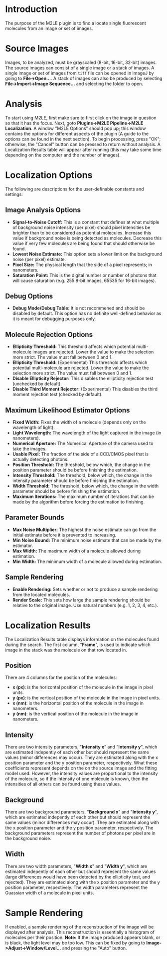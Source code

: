 # Introduction #

The purpose of the M2LE plugin is to find a locate single fluorescent molecules from an image or set of images.

# Source Images #

Images, to be analyzed, must be grayscaled (8-bit, 16-bit, 32-bit) images.  The source images can consist of a single image or a stack of images.  A single image or set of images from `tiff` file can be opened in ImageJ by going to **File->Open...**.  A stack of images can also be produced by selecting **File->Import->Image Sequence...** and selecting the folder to open.

# Analysis #

To start using M2LE, first make sure to first click on the image in question so that it has the focus.  Next, goto **Plugins->M2LE Pipeline->M2LE Localization**.  A window "M2LE Options" should pop up; this window contains the options for different aspects of the plugin (A guide to the options can be found in the next section).  To begin processing, press "OK"; otherwise, the "Cancel" button can be pressed to return without analysis.  A Localization Results table will appear after running (this may take some time depending on the computer and the number of images).

# Localization Options #
The following are descriptions for the user-definable constants and settings:

## Image Analysis Options ##
  * **Signal-to-Noise Cutoff:** This is a constant that defines at what multiple of background noise intensity (per pixel) should pixel intensities be brighter than to be considered as potential molecules.  Increase this value if background noise is being detected as molecules.  Decrease this value if very few molecules are being found that should otherwise be found.
  * **Lowest Noise Estimate:** This option sets a lower limit on the background noise (per pixel) estimate.
  * **Pixel Size:** The physical length that the side of a pixel represents; in nanometers.
  * **Saturation Point:** This is the digital number or number of photons that will cause saturation (e.g. 255 8-bit images, 65535 for 16-bit images).

## Debug Options ##
  * **Debug Mode/Debug Table:** It is not recommened and should be disabled by default.  This option has no definite well-defined behavior as it is meant for debugging purposes only.

## Molecule Rejection Options ##
  * **Ellipticity Threshold:** This threshold affects which potential multi-molecule images are rejected.  Lower the value to make the selection more strict.  The value must fall between 0 and 1.
  * **Ellipticity Threshold:** (Experimental) This threshold affects which potential multi-molecule are rejected.  Lower the value to make the selection more strict.  The value must fall between 0 and 1.
  * **Disable Ellipticity Rejector:**  This disables the ellipticity rejection test (unchecked by default).
  * **Disable Third Moment Rejector:**  (Experimental) This disables the third moment rejection test (checked by default).

## Maximum Likelihood Estimator Options ##
  * **Fixed Width:** Fixes the width of a molecule (depends only on the wavelength of light).
  * **Light Wavelength:** The wavelength of the light captured in the image (in nanometers).
  * **Numerical Aperture:** The Numerical Aperture of the camera used to take the images.
  * **Usable Pixel:** The fraction of the side of a CCD/CMOS pixel that is actually detecting photons.
  * **Position Threshold:** The threshold, below which, the change in the position parameter should be before finishing the estimation.
  * **Intensity Threshold:** The threshold, below which, the change in the intensity parameter should be before finishing the estimation.
  * **Width Threshold:** The threshold, below which, the change in the width parameter should be before finishing the estimation.
  * **Maximum Iterations:** The maximum number of iterations that can be made by the algorithm before forcing the estimation to finishing.

## Parameter Bounds ##
  * **Max Noise Multiplier:** The highest the noise estimate can go from the initial estimate before it is prevented to increasing.
  * **Min Noise Bound:** The minimum noise estimate that can be made by the estimator.
  * **Max Width:** The maximum width of a molecule allowed during estimation.
  * **Min Width:** The minimum width of a molecule allowed during estimation.

## Sample Rendering ##
  * **Enable Rendering:** Sets whether or not to produce a sample rendering from the located molecules.
  * **Render Scale:** This sets how large the sample rendering should be relative to the original image.  Use natural numbers (e.g. 1, 2, 3, 4, etc.).

# Localization Results #

The Localization Results table displays information on the molecules found during the search.  The first column, "**Frame**", is used to indicate which image in the stack was the molecule on that row located in.

## Position ##
There are 4 columns for the position of the molecules:
  * **x (px)**: is the horizontal position of the molecule in the image in pixel units.
  * **y (px)**: is the vertical position of the molecule in the image in pixel units.
  * **x (nm)**: is the horizontal position of the molecule in the image in nanometers.
  * **y (nm)**: is the vertical position of the molecule in the image in nanometers.

## Intensity ##
There are two intensity parameters, "**Intensity x**" and "**Intensity y**", which are estimated indepently of each other but should represent the same values (minor differences may occur).  They are estimated along with the x position parameter and the y position parameter, respectively.  What these coefficients represent depends on the on the source image and the fitting model used.  However, the intensity values are proportional to the intensity of the molecule, so if the intensity of one molecule is known, then the intensities of all others can be found using these values.

## Background ##
There are two background parameters, "**Background x**" and "**Intensity y**", which are estimated indepently of each other but should represent the same values (minor differences may occur).  They are estimated along with the x position parameter and the y position parameter, respectively.  The background parameters represent the number of photons per pixel are in the background noise.

## Width ##
There are two width parameters, "**Width x**" and "**Width y**", which are estimated indepently of each other but should represent the same values (large differences would have been detected by the ellipticity test, and rejected).  They are estimated along with the x position parameter and the y position parameter, respectively.  The width parameters represent the Guassian width of a molecule in pixel units.

# Sample Rendering #

If enabled, a sample rendering of the recenstruction of the image will be displayed after analysis.  This reconstruction is essentially a histogram of molecules per their position.  **Note:** If the image produced appears blank, or is black, the light level may be too low.  This can be fixed by going to **Image->Adjust->Window/Level...** and pressing the "Auto" button.